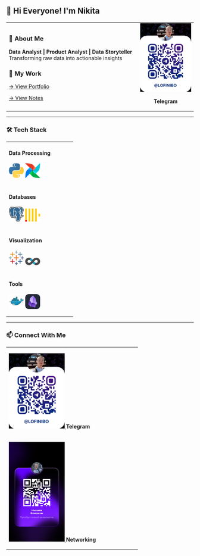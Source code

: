 ## 👋 Hi Everyone! I'm Nikita

<table>
  <tr>
    <td width="70%">

### 📌 About Me  
**Data Analyst | Product Analyst | Data Storyteller**  
Transforming raw data into actionable insights  

### 🚀 My Work  
[→ View Portfolio ](https://nikitaboyarkin.github.io/Personal_Projects.github.io/)  

[→ View Notes](https://nikitaboyarkin.github.io/digital_garden/)  

  </td>
    <td width="60%" align="center">

<img src="assets/telegrem_qr_code.JPG" width="200" alt="Telegram QR">  

**Telegram**

  </td>
  </tr>
</table>

---

### 🛠 Tech Stack
<table>
  <tr>
    <td width="70%">
    
#### Data Processing
<p>
  <img src="assets/python-icon.svg" width="40" title="Python" alt="Python">
  <img src="assets/apache-airflow.svg" width="40" title="Airflow" alt="Airflow">
</p>


<tr>
    <td width="70%">

#### Databases
<p>
  <img src="assets/postgresql-icon.svg" width="40" title="PostgreSQL" alt="PostgreSQL">
  <img src="assets/clickhouse.svg" width="40" title="ClickHouse" alt="ClickHouse">
</p>
</td>
<tr>
    <td width="70%">

#### Visualization
<p>
  <img src="assets/tableau-icon.svg" width="40" title="Tableau" alt="Tableau">
  <img src="assets/apache-superset-icon.svg" width="40" title="Superset" alt="Superset">
</p>
<tr>
    <td width="70%">


#### Tools
<p>
  <img src="assets/Docker Logo.svg" width="40" title="Docker" alt="Docker">
  <img src="assets/Obsidian Dark.svg" width="40" title="Obsidian" alt="Obsidian">
</p>
</td>

</tr>
</table>

---

### 📫 Connect With Me
<table>
  <tr>
    <td width="70%">
<p align="left">
  <a href="https://t.me/your_telegram" target="_blank">
    <img src="assets/telegrem_qr_code.JPG" width="150" alt="Telegram">
  </a> 
  <b>Telegram</b>
  </td>
  <tr>
    <td width="70%">
  <p align="left">
  <a href="https://your-other-network.com" target="_blank">
    <img src="assets/сетка.JPG" width="150" alt="Other Network">
  </a>
  <b>Networking</b>
</p>
<p align="left">

</p>